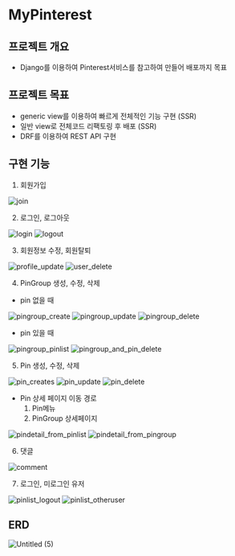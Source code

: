 # MyPinterest
## 프로젝트 개요
* Django를 이용하여 Pinterest서비스를 참고하여 만들어 배포까지 목표
## 프로젝트 목표
* generic view를 이용하여 빠르게 전체적인 기능 구현 (SSR)
* 일반 view로 전체코드 리팩토링 후 배포 (SSR)
* DRF를 이용하여 REST API 구현
## 구현 기능
1. 회원가입

![join](https://github.com/pok125/MyPinterest/assets/26684769/b7a1cdef-6fab-4253-99d3-f6c184272de0)


2. 로그인, 로그아웃

![login](https://github.com/pok125/MyPinterest/assets/26684769/9b0cc9c4-f85a-49fe-827d-6e7cc2886db5)
![logout](https://github.com/pok125/MyPinterest/assets/26684769/71f675b1-991f-4fc3-8d0d-75e8b56bfb72)

3. 회원정보 수정, 회원탈퇴

![profile_update](https://github.com/pok125/MyPinterest/assets/26684769/27470fd4-407e-4073-9246-cdc8e9cc84ba)
![user_delete](https://github.com/pok125/MyPinterest/assets/26684769/90ba2b82-fd07-46c3-82df-6b8c2eb05f33)

4. PinGroup 생성, 수정, 삭제
- pin 없을 때

![pingroup_create](https://github.com/pok125/MyPinterest/assets/26684769/08b2e3c0-75a3-4608-a48a-8e68a3b784c6)
![pingroup_update](https://github.com/pok125/MyPinterest/assets/26684769/60d3039a-7fc3-4ccc-963b-93deaf55cb57)
![pingroup_delete](https://github.com/pok125/MyPinterest/assets/26684769/aff967a0-7b5f-4da0-872a-71196e09e051)

- pin 있을 때

![pingroup_pinlist](https://github.com/pok125/MyPinterest/assets/26684769/95bab2e6-782f-439c-9012-16fcfa45fc36)
![pingroup_and_pin_delete](https://github.com/pok125/MyPinterest/assets/26684769/772276b6-ee42-42ab-918d-8726b7507dbb)

5. Pin 생성, 수정, 삭제

![pin_creates](https://github.com/pok125/MyPinterest/assets/26684769/fdef417a-df60-4c22-b4d7-d530279e8a88)
![pin_update](https://github.com/pok125/MyPinterest/assets/26684769/24bddb70-26e0-4bfc-9212-7a2083425b42)
![pin_delete](https://github.com/pok125/MyPinterest/assets/26684769/068fb2e7-3cfe-41f8-8eef-097fb8d9d476)

- Pin 상세 페이지 이동 경로
  1) Pin메뉴
  2) PinGroup 상세페이지

![pindetail_from_pinlist](https://github.com/pok125/MyPinterest/assets/26684769/14939221-8cde-43b0-8043-f4d47b5ce4f6)
![pindetail_from_pingroup](https://github.com/pok125/MyPinterest/assets/26684769/f6e4e1db-9b6b-4469-980a-8c2c6a71d39d)

6. 댓글

![comment](https://github.com/pok125/MyPinterest/assets/26684769/fb205339-b66b-45e4-a282-49d57127f1ab)

7. 로그인, 미로그인 유저

![pinlist_logout](https://github.com/pok125/MyPinterest/assets/26684769/bc235607-3df5-47c8-a59e-cf94bad789d1)
![pinlist_otheruser](https://github.com/pok125/MyPinterest/assets/26684769/a94d5b19-c62d-4e5b-aeb3-b96316f71751)

## ERD

![Untitled (5)](https://github.com/pok125/MyPinterest/assets/26684769/64bb88e7-0a2a-43c7-8806-8e3bf7ce57a7)
